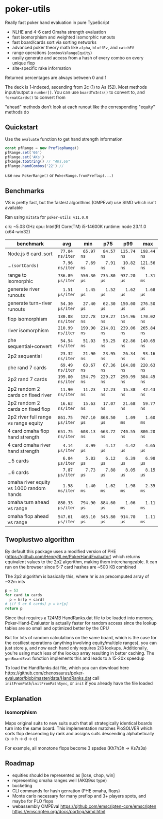 # poker-utils

Really fast poker hand evaluation in pure TypeScript

- NLHE and 4-6 card Omaha strength evaluation
- fast isomorphism and weighted isomorphic runouts
- fast board/cards sort via sorting networks
- advanced poker theory math like `alpha`, `bluffEv`, and `catchEV`
- range operations (`combosVsRangeEquity`)
- easily generate and access from a hash of every combo on every unique flop
- site-specific rake information

Returned percentages are always between 0 and 1

The deck is 1-indexed, ascending from 2c (1) to As (52). Most methods input/output a `number[]`. You can use `boardToInts()` to convert to, and `formatCards()` to convert from

"ahead" methods don't look at each runout like the corresponding "equity" methods do

## Quickstart

Use the `evaluate` function to get hand strength information

```js
const pfRange = new PreflopRange()
pfRange.set('66')
pfRange.set('AKs')
pfRange.toString() // "AKs,66"
pfRange.handCombos('22') //
```

use `new PokerRange()` or `PokerRange.fromPreflop(...)`

## Benchmarks

V8 is pretty fast, but the fastest algorithms (OMPEval) use SIMD which isn't available

Ran using `mitata` for `poker-utils v11.0.0`

clk: ~5.03 GHz
cpu: Intel(R) Core(TM) i5-14600K
runtime: node 23.11.0 (x64-win32)

| benchmark                               | avg              | min         | p75         | p99         | max         |
| --------------------------------------- | ---------------- | ----------- | ----------- | ----------- | ----------- |
| Node.js 6 card .sort                    | ` 77.04 ns/iter` | ` 65.97 ns` | ` 84.57 ns` | `135.74 ns` | `198.44 ns` |
| ...`(sortCards)`                        | `  7.96 ns/iter` | `  7.69 ns` | `  7.91 ns` | ` 10.82 ns` | `121.56 ns` |
| range to isomorphic                     | `736.89 µs/iter` | `550.30 µs` | `735.80 µs` | `937.20 µs` | `  1.31 ms` |
| generate river runouts                  | `  1.51 µs/iter` | `  1.45 µs` | `  1.52 µs` | `  1.62 µs` | `  1.68 µs` |
| generate turn+river runouts             | ` 54.30 µs/iter` | ` 27.40 µs` | ` 62.30 µs` | `150.00 µs` | `276.50 µs` |
| flop isomorphism                        | `130.08 ns/iter` | `122.78 ns` | `129.27 ns` | `154.96 ns` | `170.02 ns` |
| river isomorphism                       | `210.99 ns/iter` | `199.90 ns` | `214.01 ns` | `239.06 ns` | `265.84 ns` |
| phe sequential+convert                  | ` 54.54 ns/iter` | ` 51.03 ns` | ` 53.25 ns` | ` 82.86 ns` | `140.65 ns` |
| 2p2 sequential                          | ` 23.32 ns/iter` | ` 21.90 ns` | ` 23.95 ns` | ` 26.34 ns` | ` 93.16 ns` |
| phe rand 7 cards                        | ` 69.49 ns/iter` | ` 63.67 ns` | ` 67.36 ns` | `104.88 ns` | `220.63 ns` |
| 2p2 rand 7 cards                        | `199.00 ns/iter` | `154.79 ns` | `229.27 ns` | `290.99 ns` | `384.45 ns` |
| 2p2 random 2 cards on fixed river       | ` 11.90 ns/iter` | ` 11.23 ns` | ` 12.23 ns` | ` 15.38 ns` | ` 42.43 ns` |
| 2p2 random 2 cards on fixed flop        | ` 16.62 ns/iter` | ` 15.63 ns` | ` 17.07 ns` | ` 21.68 ns` | ` 59.77 ns` |
| 2p2 river full range vs range equity    | `861.75 µs/iter` | `767.10 µs` | `868.50 µs` | `  1.09 ms` | `  1.60 ms` |
| 4 card omaha flop hand strength         | `651.75 ns/iter` | `608.13 ns` | `663.72 ns` | `740.55 ns` | `800.20 ns` |
| 4 card omaha river hand strength        | `  4.14 µs/iter` | `  3.99 µs` | `  4.17 µs` | `  4.42 µs` | `  4.65 µs` |
| ...5 cards                              | `  6.04 µs/iter` | `  5.83 µs` | `  6.12 µs` | `  6.39 µs` | `  6.98 µs` |
| ...6 cards                              | `  7.87 µs/iter` | `  7.73 µs` | `  7.88 µs` | `  8.05 µs` | `  8.15 µs` |
| omaha river equity vs 1000 random hands | `  1.58 ms/iter` | `  1.40 ms` | `  1.62 ms` | `  1.98 ms` | `  2.35 ms` |
| omaha turn ahead vs range               | `880.33 µs/iter` | `794.90 µs` | `884.60 µs` | `  1.06 ms` | `  1.11 ms` |
| omaha flop ahead vs range               | `547.61 µs/iter` | `463.10 µs` | `543.80 µs` | `914.70 µs` | `  1.11 ms` |

## Twoplustwo algorithm

By default this package uses a modified version of PHE (<https://github.com/HenryRLee/PokerHandEvaluator>) which returns equivalent values to the 2p2 algorithm, making them interchangeable. It can run on the browser since 5-7 card hashes are ~500 KB combined

The 2p2 algorithm is basically this, where hr is an precomputed array of ~32m ints

```py
p = 53
for card in cards
  p = hr[p + card]
# (if 5 or 6 cards) p = hr[p]
return p
```

Since that requires a 124MB HandRanks.dat file to be loaded into memory, Poker-Hand-Evaluator is actually faster for random access since the lookup tables are so small and optimized better by the CPU

But for lots of random calculations on the same board, which is the case for the costliest operations (anything involving equity/multiple ranges), you can just store `p`, and now each hand only requires 2/3 lookups. Additionally, you're using much less of the lookup array resulting in better caching. The `genBoardEval` function implements this and leads to a 15-20x speedup

To load the HandRanks.dat file, which you can download here <https://github.com/chenosaurus/poker-evaluator/blob/master/data/HandRanks.dat> call `initFromPath`/`initFromPathSync`, or `init` if you already have the file loaded

## Explanation

### Isomorphism

Maps original suits to new suits such that all strategically identical boards turn into the same board. This implementation matches PioSOLVER which sorts flop descending by rank and assigns suits descending alphabetically (s -> h -> d -> c)

For example, all monotone flops become 3 spades (Kh7h3h -> Ks7s3s)

## Roadmap

- equities should be represented as [lose, chop, win]
- representing omaha ranges well (AKQ9ss type)
- bucketing
- CLI commands for hash genration (PHE omaha, flops)
- Monte carlo necessary for many preflop and 3+ players spots, and maybe for PLO flops
- webassembly OMPEval <https://github.com/emscripten-core/emscripten> <https://emscripten.org/docs/porting/simd.html>

